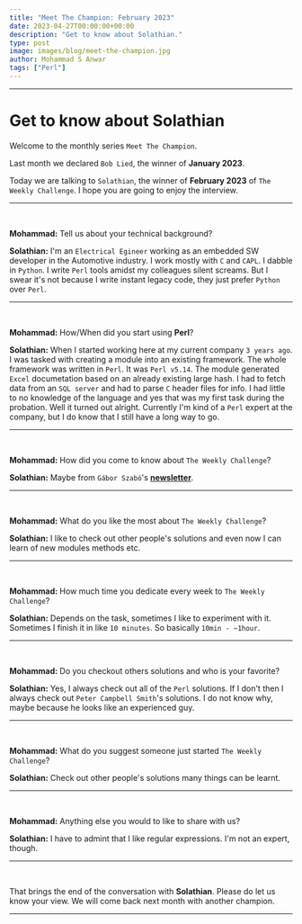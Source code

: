```yaml
---
title: "Meet The Champion: February 2023"
date: 2023-04-27T00:00:00+00:00
description: "Get to know about Solathian."
type: post
image: images/blog/meet-the-champion.jpg
author: Mohammad S Anwar
tags: ["Perl"]
---
```

---

# Get to know about Solathian

Welcome to the monthly series `Meet The Champion`.

Last month we declared `Bob Lied`, the winner of **January 2023**.

Today we are talking to `Solathian`, the winner of **February 2023** of `The Weekly Challenge`. I hope you are going to enjoy the interview.

---

<br>

**Mohammad:** Tell us about your technical background?

**Solathian:** I'm an `Electrical Egineer` working as an embedded SW developer in the Automotive industry. I work mostly with `C` and `CAPL`. I dabble in `Python`. I write `Perl` tools amidst my colleagues silent screams. But I swear it's not because I write instant legacy code, they just prefer `Python` over `Perl`.

---

<br>

**Mohammad:** How/When did you start using **Perl**?

**Solathian:** When I started working here at my current company `3 years ago`. I was tasked with creating a module into an existing framework. The whole framework was written in `Perl`. It was `Perl v5.14`. The module generated `Excel` documetation based on an already existing large hash. I had to fetch data from an `SQL server` and had to parse `C` header files for info. I had little to no knowledge of the language and yes that was my first task during the probation. Well it turned out alright. Currently I'm kind of a `Perl` expert at the company, but I do know that I still have a long way to go.

---

<br>

**Mohammad:** How did you come to know about `The Weekly Challenge`?

**Solathian:** Maybe from `Gábor Szabó`'s [**newsletter**](https://perlweekly.com).

---

<br>

**Mohammad:** What do you like the most about `The Weekly Challenge`?

**Solathian:** I like to check out other people's solutions and even now I can learn of new modules methods etc.

---

<br>

**Mohammad:** How much time you dedicate every week to `The Weekly Challenge`?

**Solathian:** Depends on the task, sometimes I like to experiment with it. Sometimes I finish it in like `10 minutes`. So basically `10min - ~1hour`.

---

<br>

**Mohammad:** Do you checkout others solutions and who is your favorite?

**Solathian:** Yes, I always check out all of the `Perl` solutions. If I don't then I always check out `Peter Campbell Smith`'s solutions. I do not know why, maybe because he looks like an experienced guy.

---

<br>

**Mohammad:** What do you suggest someone just started `The Weekly Challenge`?

**Solathian:** Check out other people's solutions many things can be learnt.

---

<br>

**Mohammad:** Anything else you would to like to share with us?

**Solathian:** I have to admint that I like regular expressions. I'm not an expert, though.

---

<br>

That brings the end of the conversation with **Solathian**. Please do let us know your view. We will come back next month with another champion.

---
